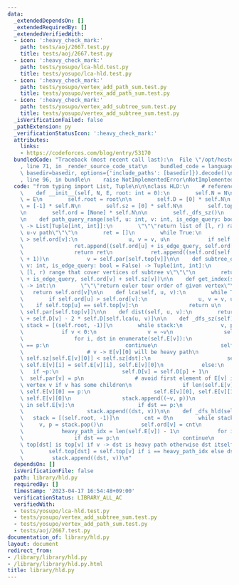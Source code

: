 ```yaml
---
data:
  _extendedDependsOn: []
  _extendedRequiredBy: []
  _extendedVerifiedWith:
  - icon: ':heavy_check_mark:'
    path: tests/aoj/2667.test.py
    title: tests/aoj/2667.test.py
  - icon: ':heavy_check_mark:'
    path: tests/yosupo/lca-hld.test.py
    title: tests/yosupo/lca-hld.test.py
  - icon: ':heavy_check_mark:'
    path: tests/yosupo/vertex_add_path_sum.test.py
    title: tests/yosupo/vertex_add_path_sum.test.py
  - icon: ':heavy_check_mark:'
    path: tests/yosupo/vertex_add_subtree_sum.test.py
    title: tests/yosupo/vertex_add_subtree_sum.test.py
  _isVerificationFailed: false
  _pathExtension: py
  _verificationStatusIcon: ':heavy_check_mark:'
  attributes:
    links:
    - https://codeforces.com/blog/entry/53170
  bundledCode: "Traceback (most recent call last):\n  File \"/opt/hostedtoolcache/PyPy/3.7.13/x64/site-packages/onlinejudge_verify/documentation/build.py\"\
    , line 71, in _render_source_code_stat\n    bundled_code = language.bundle(stat.path,\
    \ basedir=basedir, options={'include_paths': [basedir]}).decode()\n  File \"/opt/hostedtoolcache/PyPy/3.7.13/x64/site-packages/onlinejudge_verify/languages/python.py\"\
    , line 96, in bundle\n    raise NotImplementedError\nNotImplementedError\n"
  code: "from typing import List, Tuple\n\n\nclass HLD:\n    # reference: https://codeforces.com/blog/entry/53170\n\
    \    def __init__(self, N, E, root: int = 0):\n        self.N = N\n        self.E\
    \ = E\n        self.root = root\n\n        self.D = [0] * self.N\n        self.par\
    \ = [-1] * self.N\n        self.sz = [0] * self.N\n        self.top = [0] * self.N\n\
    \n        self.ord = [None] * self.N\n\n        self._dfs_sz()\n        self._dfs_hld()\n\
    \n    def path_query_range(self, u: int, v: int, is_edge_query: bool = False)\
    \ -> List[Tuple[int, int]]:\n        \"\"\"return list of [l, r) ranges that cover\
    \ u-v path\"\"\"\n        ret = []\n        while True:\n            if self.ord[u]\
    \ > self.ord[v]:\n                u, v = v, u\n            if self.top[u] == self.top[v]:\n\
    \                ret.append((self.ord[u] + is_edge_query, self.ord[v] + 1))\n\
    \                return ret\n            ret.append((self.ord[self.top[v]], self.ord[v]\
    \ + 1))\n            v = self.par[self.top[v]]\n\n    def subtree_query_range(self,\
    \ v: int, is_edge_query: bool = False) -> Tuple[int, int]:\n        \"\"\"return\
    \ [l, r) range that cover vertices of subtree v\"\"\"\n        return (self.ord[v]\
    \ + is_edge_query, self.ord[v] + self.sz[v])\n\n    def get_index(self, v: int)\
    \ -> int:\n        \"\"\"return euler tour order of given vertex\"\"\"\n     \
    \   return self.ord[v]\n\n    def lca(self, u, v):\n        while True:\n    \
    \        if self.ord[u] > self.ord[v]:\n                u, v = v, u\n        \
    \    if self.top[u] == self.top[v]:\n                return u\n            v =\
    \ self.par[self.top[v]]\n\n    def dist(self, u, v):\n        return self.D[u]\
    \ + self.D[v] - 2 * self.D[self.lca(u, v)]\n\n    def _dfs_sz(self):\n       \
    \ stack = [(self.root, -1)]\n        while stack:\n            v, p = stack.pop()\n\
    \            if v < 0:\n                v = ~v\n                self.sz[v] = 1\n\
    \                for i, dst in enumerate(self.E[v]):\n                    if dst\
    \ == p:\n                        continue\n                    self.sz[v] += self.sz[dst]\n\
    \                    # v -> E[v][0] will be heavy path\n                    if\
    \ self.sz[self.E[v][0]] < self.sz[dst]:\n                        self.E[v][0],\
    \ self.E[v][i] = self.E[v][i], self.E[v][0]\n            else:\n             \
    \   if ~p:\n                    self.D[v] = self.D[p] + 1\n                  \
    \  self.par[v] = p\n                # avoid first element of E[v] is parent of\
    \ vertex v if v has some children\n                if len(self.E[v]) >= 2 and\
    \ self.E[v][0] == p:\n                    self.E[v][0], self.E[v][1] = self.E[v][1],\
    \ self.E[v][0]\n                stack.append((~v, p))\n                for dst\
    \ in self.E[v]:\n                    if dst == p:\n                        continue\n\
    \                    stack.append((dst, v))\n\n    def _dfs_hld(self):\n     \
    \   stack = [(self.root, -1)]\n        cnt = 0\n        while stack:\n       \
    \     v, p = stack.pop()\n            self.ord[v] = cnt\n            cnt += 1\n\
    \            heavy_path_idx = len(self.E[v]) - 1\n            for i, dst in enumerate(self.E[v][::-1]):\n\
    \                if dst == p:\n                    continue\n                #\
    \ top[dst] is top[v] if v -> dst is heavy path otherwise dst itself\n        \
    \        self.top[dst] = self.top[v] if i == heavy_path_idx else dst\n       \
    \         stack.append((dst, v))\n"
  dependsOn: []
  isVerificationFile: false
  path: library/hld.py
  requiredBy: []
  timestamp: '2023-04-17 16:54:48+09:00'
  verificationStatus: LIBRARY_ALL_AC
  verifiedWith:
  - tests/yosupo/lca-hld.test.py
  - tests/yosupo/vertex_add_subtree_sum.test.py
  - tests/yosupo/vertex_add_path_sum.test.py
  - tests/aoj/2667.test.py
documentation_of: library/hld.py
layout: document
redirect_from:
- /library/library/hld.py
- /library/library/hld.py.html
title: library/hld.py
---
```

